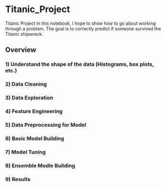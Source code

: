 # Titanic_Project
Titanic Project 
In this notebook, I hope to show how to go about working through a problem. The goal is to correctly predict if someone survived the Titanic shipwreck. 


## Overview
### 1) Understand the shape of the data (Histograms, box plots, etc.)
### 2) Data Cleaning
### 3) Data Exploration
### 4) Feature Engineering
### 5) Data Preprocessing for Model
### 6) Basic Model Building
### 7) Model Tuning
### 8) Ensemble Modle Building
### 9) Results
